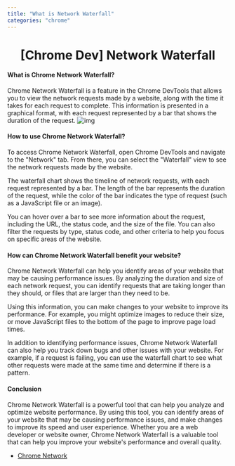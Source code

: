 ```yaml
---
title: "What is Network Waterfall"
categories: "chrome"
---
```


<h1 align="center">[Chrome Dev] Network Waterfall</h1>

#### What is Chrome Network Waterfall?

Chrome Network Waterfall is a feature in the Chrome DevTools that allows you to view the network requests made by a website, along with the time it takes for each request to complete. This information is presented in a graphical format, with each request represented by a bar that shows the duration of the request.
![img](https://wd.imgix.net/image/NJdAV9UgKuN8AhoaPBquL7giZQo1/h90CtfziXluvh1LSSKJE.png?auto=format)

#### How to use Chrome Network Waterfall?

To access Chrome Network Waterfall, open Chrome DevTools and navigate to the "Network" tab. From there, you can select the "Waterfall" view to see the network requests made by the website.

The waterfall chart shows the timeline of network requests, with each request represented by a bar. The length of the bar represents the duration of the request, while the color of the bar indicates the type of request (such as a JavaScript file or an image).

You can hover over a bar to see more information about the request, including the URL, the status code, and the size of the file. You can also filter the requests by type, status code, and other criteria to help you focus on specific areas of the website.

#### How can Chrome Network Waterfall benefit your website?

Chrome Network Waterfall can help you identify areas of your website that may be causing performance issues. By analyzing the duration and size of each network request, you can identify requests that are taking longer than they should, or files that are larger than they need to be.

Using this information, you can make changes to your website to improve its performance. For example, you might optimize images to reduce their size, or move JavaScript files to the bottom of the page to improve page load times.

In addition to identifying performance issues, Chrome Network Waterfall can also help you track down bugs and other issues with your website. For example, if a request is failing, you can use the waterfall chart to see what other requests were made at the same time and determine if there is a pattern.

#### Conclusion

Chrome Network Waterfall is a powerful tool that can help you analyze and optimize website performance. By using this tool, you can identify areas of your website that may be causing performance issues, and make changes to improve its speed and user experience. Whether you are a web developer or website owner, Chrome Network Waterfall is a valuable tool that can help you improve your website's performance and overall quality.

- [Chrome Network](https://developer.chrome.com/docs/devtools/network/reference//)
